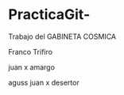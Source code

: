 # PracticaGit-
Trabajo del GABINETA COSMICA

Franco Trifiro













juan x amargo


aguss juan x desertor